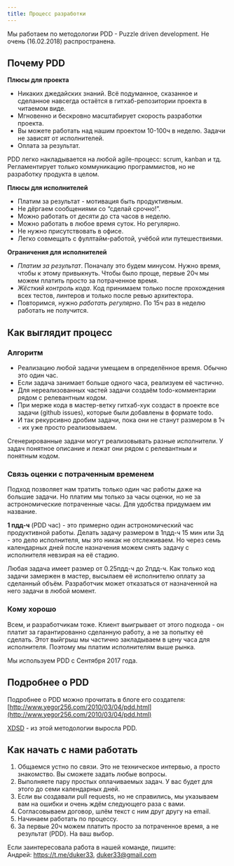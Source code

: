 ```yaml
---
title: Процесс разработки
---
```


Мы работаем по методологии PDD - Puzzle driven development. Не очень (16.02.2018) распространена.

## Почему PDD
**Плюсы для проекта**
- Никаких джедайских знаний. Всё подуманное, сказанное и сделанное навсегда остаётся в гитхаб-репозитории проекта в читаемом виде.
- Мгновенно и бескровно масштабирует скорость разработки проекта.
- Вы можете работать над нашим проектом 10-100ч в неделю. Задачи не зависят от исполнителей.
- Оплата за результат.

PDD легко накладывается на любой agile-процесс: scrum, kanban и тд.
Регламентирует только коммуникацию программистов, но не разработку продукта в целом.

**Плюсы для исполнителей**
- Платим за результат - мотивация быть продуктивным.
- Не дёргаем сообщениями со “сделай срочно!”.
- Можно работать от десяти до ста часов в неделю.
- Можно работать в любое время суток. Но регулярно.
- Не нужно присутствовать в офисе.
- Легко совмещать с фуллтайм-работой, учёбой или путешествиями.

**Ограничения для исполнителей**
- *Платим за результат*. Поначалу это будем минусом. Нужно время, чтобы к этому привыкнуть. Чтобы было проще, первые 20ч мы можем платить просто за потраченное время.
- *Жёсткий контроль кода*. Код принимаем только после прохождения всех тестов, линтеров и только после ревью архитектора.
- Повторимся, нужно *работать регулярно*. По 15ч раз в неделю работать не получится.



## Как выглядит процесс

### Алгоритм
- Реализацию любой задачи умещаем в определённое время. Обычно это один час.
- Если задача занимает больше одного часа, реализуем её частично.
- Для нереализованных частей задачи создаём todo-комментарии рядом с релевантным кодом.
- При мерже кода в мастер-ветку гитхаб-хук создаст в проекте все задачи (github issues), которые были добавлены в формате todo.
- И так рекурсивно дробим задачи, пока они не станут размером в 1ч - их уже просто реализовываем.

Сгенерированные задачи могут реализовывать разные исполнители.
У задач понятное описание и лежат они рядом с релевантным и понятным кодом.


### Связь оценки с потраченным временем
Подход позволяет нам тратить только один час работы даже на большие задачи.
Но платим мы только за часы оценки, но не за астрономические потраченные часы. Для удобства придумаем им название.

**1 пдд-ч** (PDD час) - это примерно один астрономический час продуктивной работы.
Делать задачу размером в 1пдд-ч 15 мин или 3д - это дело исполнителя, мы это никак не отслеживаем.
Но через семь календарных дней после назначения можем снять задачу с исполнителя невзирая на её стадию.

Любая задача имеет размер от 0.25пдд-ч до 2пдд-ч.
Как только код задачи замержен в мастер, высылаем её исполнителю оплату за сделанный объём.
Разработчик может отказаться от назначенной на него задачи в любой момент.


### Кому хорошо
Всем, и разработчикам тоже.
Клиент выигрывает от этого подхода - он платит за гарантированно сделанную работу, а не за попытку её сделать.
Этот выйгрыш мы частично закладываем в цену часа для исполнителя.
Поэтому мы платим исполнителям выше рынка.

Мы используем PDD с Сентября 2017 года.

## Подробнее о PDD
Подробнее о PDD можно прочитать в блоге его создателя:
[http://www.yegor256.com/2010/03/04/pdd.html](http://www.yegor256.com/2010/03/04/pdd.html)

[XDSD](http://www.xdsd.org/) - из этой методологии выросла PDD.

## Как начать с нами работать
1. Общаемся устно по связи. Это не техническое интервью, а просто знакомство. Вы сможете задать любые вопросы.
1. Выполняете пару простых оплачиваемых задач. У вас будет для этого до семи календарных дней.
1. Если вы создавали pull requests, но не справились, мы указываем вам на ошибки и очень ждём следующего раза с вами.
1. Согласовываем договор, шлём текст с ним друг другу на email.
1. Начинаем работать по процессу.
1. За первые 20ч можем платить просто за потраченное время, а не результат (PDD). На ваш выбор.

Если заинтересовала работа в нашей команде, пишите: <br>
Андрей: https://t.me/duker33, duker33@gmail.com
